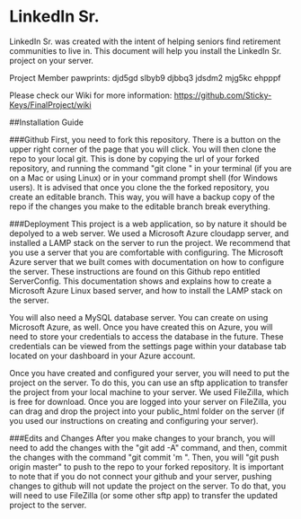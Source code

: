 # LinkedIn Sr.

LinkedIn Sr. was created with the intent of helping seniors find retirement communities to live in. This document will help you install the LinkedIn Sr. project on your server. 

Project Member pawprints: 
djd5gd
slbyb9
djbbq3
jdsdm2
mjg5kc
ehpppf

Please check our Wiki for more information: https://github.com/Sticky-Keys/FinalProject/wiki

##Installation Guide

###Github
First, you need to fork this repository. There is a button on the upper right corner of the page that you will click. You will then clone the repo to your local git. This is done by copying the url of your forked repository, and running the command "git clone <copy URL here>" in your terminal (if you are on a Mac or using Linux) or in your command prompt shell (for Windows users). It is advised that once you clone the the forked repository, you create an editable branch. This way, you will have a backup copy of the repo if the changes you make to the editable branch break everything. 

###Deployment
This project is a web application, so by nature it should be depolyed to a web server. We used a Microsoft Azure cloudapp server, and installed a LAMP stack on the server to run the project. We recommend that you use a server that you are comfortable with configuring. The Microsoft Azure server that we built comes with documentation on how to configure the server. These instructions are found on this Github repo entitled ServerConfig. This documentation shows and explains how to create a Microsoft Azure Linux based server, and how to install the LAMP stack on the server. 

You will also need a MySQL database server. You can create on using Microsoft Azure, as well. Once you have created this on Azure, you will need to store your credentials to access the database in the future. These credentials can be viewed from the settings page within your database tab located on your dashboard in your Azure account. 

Once you have created and configured your server, you will need to put the project on the server. To do this, you can use an sftp application to transfer the project from your local machine to your server. We used FileZilla, which is free for download. Once you are logged into your server on FileZilla, you can drag and drop the project into your public_html folder on the server (if you used our instructions on creating and configuring your server). 

###Edits and Changes
After you make changes to your branch, you will need to add the changes with the "git add -A" command, and then, commit the changes with the command "git commit 'm <message goes here in quotes>". Then, you will "git push origin master" to push to the repo to your forked repository. It is important to note that if you do not connect your github and your server, pushing changes to github will not update the project on the server. To do that, you will need to use FileZilla (or some other sftp app) to transfer the updated project to the server. 
